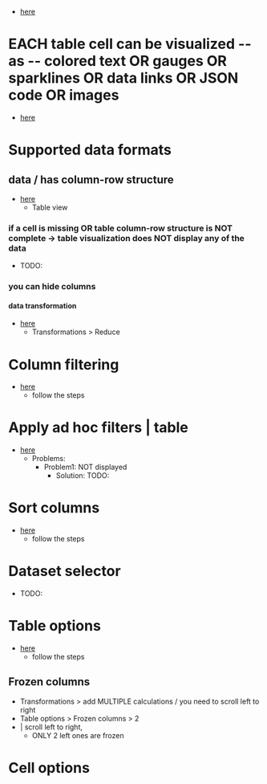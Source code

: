 * [here](https://play.grafana.org/d/OhR1ID6Mk/)

# EACH table cell can be visualized -- as -- colored text OR gauges OR sparklines OR data links OR JSON code OR images
* [here](https://play.grafana.org/d/OhR1ID6Mk/table?orgId=1&from=now-6h&to=now&timezone=utc&editPanel=12)

# Supported data formats
## data / has column-row structure
* [here](https://play.grafana.org/d/OhR1ID6Mk/table?orgId=1&from=now-6h&to=now&timezone=utc&editPanel=12)
  * Table view
### if a cell is missing OR table column-row structure is NOT complete -> table visualization does NOT display any of the data
* TODO:
### you can hide columns
#### data transformation
* [here](https://play.grafana.org/d/OhR1ID6Mk/table?orgId=1&from=now-6h&to=now&timezone=utc&showCategory=panel-options-override-5&editPanel=4&tab=transformations)
  * Transformations > Reduce

# Column filtering
* [here](https://play.grafana.org/d/OhR1ID6Mk/table?orgId=1&from=now-6h&to=now&timezone=utc&tab=transformations&showCategory=Table&editPanel=4)
  * follow the steps

# Apply ad hoc filters | table
* [here](https://play.grafana.org/d/OhR1ID6Mk/table?orgId=1&from=now-6h&to=now&timezone=utc&tab=transformations&showCategory=Table&editPanel=4)
  * Problems: 
    * Problem1: NOT displayed
      * Solution: TODO:

# Sort columns
* [here](https://play.grafana.org/d/OhR1ID6Mk/table?orgId=1&from=now-6h&to=now&timezone=utc&tab=transformations&showCategory=Table&editPanel=4)
  * follow the steps

# Dataset selector
* TODO:

# Table options
* [here](https://play.grafana.org/d/OhR1ID6Mk/table?orgId=1&from=now-6h&to=now&timezone=utc&tab=transformations&showCategory=Table&editPanel=4)
  * follow the steps
## Frozen columns
* Transformations > add MULTIPLE calculations / you need to scroll left to right
* Table options > Frozen columns > 2
* | scroll left to right,
  * ONLY 2 left ones are frozen

# Cell options
## 

